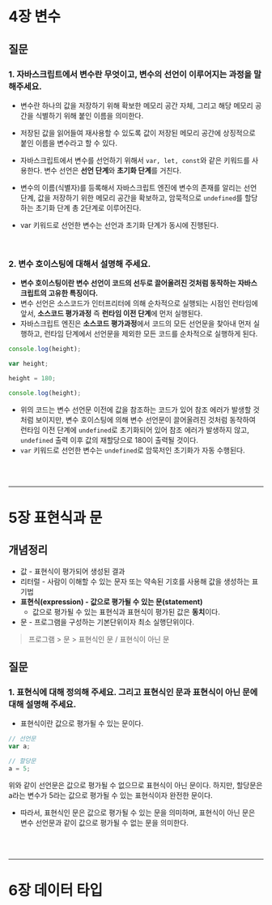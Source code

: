# 4장 변수

## 질문

### **1. 자바스크립트에서 변수란 무엇이고, 변수의 선언이 이루어지는 과정을 말해주세요.**

- 변수란 하나의 값을 저장하기 위해 확보한 메모리 공간 자체, 그리고 해당 메모리 공간을 식별하기 위해 붙인 이름을 의미한다.
- 저장된 값을 읽어들여 재사용할 수 있도록 값이 저장된 메모리 공간에 상징적으로 붙인 이름을 변수라고 할 수 있다.

- 자바스크립트에서 변수를 선언하기 위해서 `var, let, const`와 같은 키워드를 사용한다. 변수 선언은 **선언 단계**와 **초기화 단계**를 거친다.
- 변수의 이름(식별자)를 등록해서 자바스크립트 엔진에 변수의 존재를 알리는 선언 단계, 값을 저장하기 위한 메모리 공간을 확보하고, 암묵적으로 `undefined`를 할당하는 초기화 단계 총 2단계로 이루어진다.

- var 키워드로 선언한 변수는 선언과 초기화 단계가 동시에 진행된다.

<br/>

### **2. 변수 호이스팅에 대해서 설명해 주세요.**

- **변수 호이스팅이란 변수 선언이 코드의 선두로 끌어올려진 것처럼 동작하는 자바스크립트의 고유한 특징이다.**
- 변수 선언은 소스코드가 인터프리터에 의해 순차적으로 실행되는 시점인 런타임에 앞서, **소스코드 평가과정** 즉 **런타임 이전 단계**에 먼저 실행된다.
- 자바스크립트 엔진은 **소스코드 평가과정**에서 코드의 모든 선언문을 찾아내 먼저 실행하고, 런타임 단계에서 선언문을 제외한 모든 코드를 순차적으로 실행하게 된다.

```js
console.log(height);

var height;

height = 180;

console.log(height);
```

- 위의 코드는 변수 선언문 이전에 값을 참조하는 코드가 있어 참조 에러가 발생할 것처럼 보이지만, 변수 호이스팅에 의해 변수 선언문이 끌어올려진 것처럼 동작하여 런타임 이전 단계에 `undefined`로 초기화되어 있어
  참조 에러가 발생하지 않고, `undefined` 출력 이후 값의 재할당으로 180이 출력될 것이다.
- `var` 키워드로 선언한 변수는 `undefined`로 암묵저인 초기화가 자동 수행된다.

<br/>
<br/>
<hr>

# 5장 표현식과 문

## 개념정리
- 값 - 표현식이 평가되어 생성된 결과
- 리터럴 - 사람이 이해할 수 있는 문자 또는 약속된 기호를 사용해 값을 생성하는 표기법
- **표현식(expression) - 값으로 평가될 수 있는 문(statement)**
  - 값으로 평가될 수 있는 표현식과 표현식이 평가된 값은 **동치**이다.
- 문 - 프로그램을 구성하는 기본단위이자 최소 실행단위이다.

> 프로그램 > 문 > 표현식인 문 / 표현식이 아닌 문

## 질문

### 1. 표현식에 대해 정의해 주세요. 그리고 표현식인 문과 표현식이 아닌 문에 대해 설명해 주세요.
- 표현식이란 값으로 평가될 수 있는 문이다.
```js
// 선언문
var a;

// 할당문
a = 5;
```
위와 같이 선언문은 값으로 평가될 수 없으므로 표현식이 아닌 문이다. 하지만, 할당문은 a라는 변수가 5라는 값으로 평가될 수 있는 표현식이자 완전한 문이다.

- 따라서, 표현식인 문은 값으로 평가될 수 있는 문을 의미하며, 표현식이 아닌 문은 변수 선언문과 같이 값으로 평가될 수 없는 문을 의미한다.


<br/>
<br/>
<hr>

# 6장 데이터 타입
